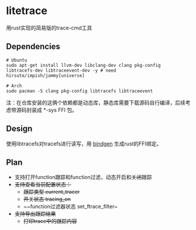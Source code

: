 # litetrace

用rust实现的简易版的trace-cmd工具

## Dependencies

```
# Ubuntu
sudo apt-get install llvm-dev libclang-dev clang pkg-config libtracefs-dev libtraceevent-dev -y # need hirsute/impish/jammy[universe]

# Arch
sudo pacman -S clang pkg-config libtracefs libtraceevent
```

注：在仓库安装的这俩个依赖都是动态库，静态库需要下载源码自行编译，后续考虑带源码封装成 *-sys FFI 包。

## Design

使用libtracefs对tracefs进行读写，用 [bindgen](https://crates.io/crates/bindgen) 生成rust的FFI绑定。

## Plan

- 支持打开function跟踪和function过滤，动态开启和~~关闭~~跟踪
- ~~支持查看当前配置状态：~~
    - ~~跟踪类型  current_tracer~~
    - ~~开关状态  tracing_on~~
    - ~~function过滤器状态 set_ftrace_filter~
- ~~支持导出跟踪结果~~
    - ~~打印trace中的跟踪内容~~
